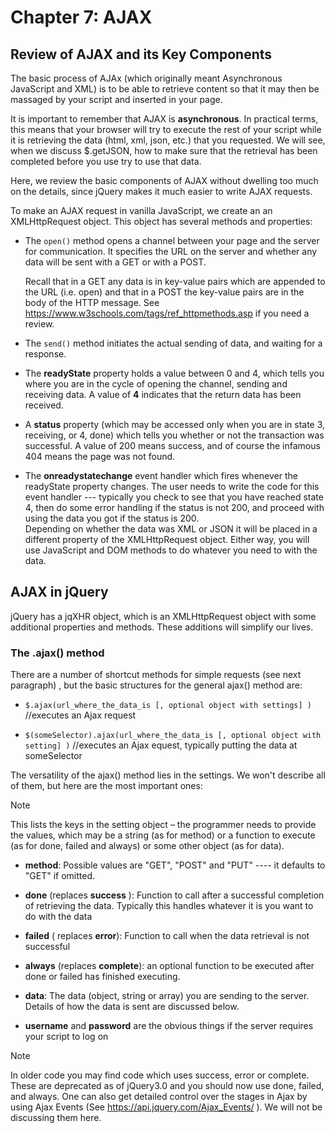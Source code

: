 # Chapter 7: AJAX

## Review of AJAX and its Key Components

The basic process of AJAx (which originally meant Asynchronous JavaScript and XML) is to be able to retrieve content so that it may then be massaged by your script and inserted in your page. 


It is important to remember that AJAX is **asynchronous**. In practical terms, this means that your browser will try to execute the rest of your script while it is retrieving the data (html, xml, json, etc.) that you requested. We will see, when we discuss $.getJSON, how to make sure that the retrieval has been completed before you use try to use that data. 

Here, we review the basic components of AJAX without dwelling too much on the details, since jQuery makes it much easier to write AJAX requests.

To make an AJAX request in vanilla JavaScript, we create an an XMLHttpRequest object. This object has several methods and properties:

- The `open()` method opens a channel between your page and the server for communication. It specifies the URL on the server and whether any data will be sent with a GET or with a POST.

    Recall that in a GET any data is in key-value pairs which are appended to the URL (i.e. open) and that in a POST the key-value pairs are in the body of the HTTP message. See https://www.w3schools.com/tags/ref_httpmethods.asp if you need a review.

- The `send()` method initiates the actual sending of data, and waiting for a response.

- The **readyState** property holds a value between 0 and 4, which tells you where you are in the cycle of opening the channel, sending and receiving data. A value of **4** indicates that the return data has been received.

- A **status** property (which may be accessed only when you are in state 3, receiving, or 4, done) which tells you whether or not the transaction was successful. A value of 200 means success, and of course the infamous 404 means the page was not found.

- The **onreadystatechange** event handler which fires whenever the readyState property changes. The user needs to write the code for this event handler --- typically you check to see that you have reached state 4, then do some error handling if the status is not 200, and proceed with using the data you got if the status is 200. <br>
Depending on whether the data was XML or JSON it will be placed in a different property of the XMLHttpRequest object. Either way, you will use JavaScript and DOM methods to do whatever you need to with the data.

## AJAX in jQuery

jQuery has a jqXHR object, which is an XMLHttpRequest object with some additional properties and methods. These additions will simplify our lives.


### The .ajax() method

There are a number of shortcut methods for simple requests (see next paragraph) , but the basic structures for the general ajax() method are:  

- `$.ajax(url_where_the_data_is [, optional object with settings] )` //executes an Ajax request

- `$(someSelector).ajax(url_where_the_data_is [, optional object with setting] )` //executes an Ajax equest, typically putting the data at someSelector  

The versatility of the ajax() method lies in the settings. We won't describe all of them, but here are the most important ones: 

> [!NOTE]
> This lists the keys in the setting object – the programmer needs to provide the values, which may be a string (as for method) or a function to execute (as for done, failed and always) or some other object (as for data).

- **method**: Possible values are "GET", "POST" and "PUT" ---- it defaults to "GET" if omitted.

- **done** (replaces **success** ): Function to call after a successful completion of retrieving the data. Typically this handles whatever it is you want to do with the data

- **failed** ( replaces **error**): Function to call when the data retrieval is not successful

- **always** (replaces **complete**): an optional function to be executed after done or failed has finished executing.

- **data**: The data (object, string or array) you are sending to the server. Details of how the data is sent are discussed below.

- **username** and **password** are the obvious things if the server requires your script to log on

> [!NOTE]
>  In older code you may find code which uses success, error or complete. These are deprecated as of jQuery3.0 and you should now use done, failed, and always.
> One can also get detailed control over the stages in Ajax by using Ajax Events (See https://api.jquery.com/Ajax_Events/ ). We will not be discussing them here.




